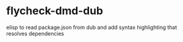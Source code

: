 flycheck-dmd-dub
================

elisp to read package.json from dub and add syntax highlighting that resolves dependencies

